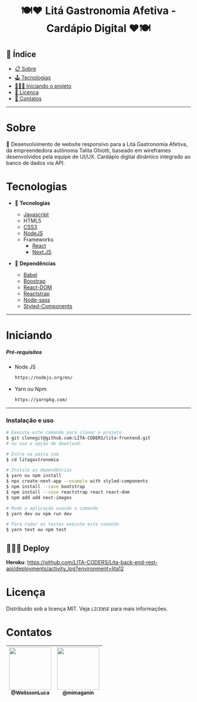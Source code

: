 <h1 align="center"> 🍽️♥️ Litá Gastronomia Afetiva - Cardápio Digital ♥️🍽️ </h1>

## 📕 Índice

- [📋 Sobre](#Sobre)
- [🕹 Tecnologias](#Tecnologias)
- [🧑🏽‍💻 Iniciando o projeto](#Iniciando)
- [📝 Licença](#Licença)
- [🦸 Contatos](#Contatos)

<hr>

<!-- About -->

# Sobre

<p align="left"> 📡 Desenvolvimento de website responsivo para a Litá Gastronomia Afetiva, da empreendedora autônoma Talita Ghiotti, baseado em wireframes desenvolvidos pela equipe de UI/UX. Cardápio digital dinâmico integrado ao banco de dados via API. </p>

<!-- TECHNOLOGIES -->

# Tecnologias

- 🧩 **Tecnologias**
  - [Javascript](https://developer.mozilla.org/pt-BR/docs/Web/JavaScript)
  - HTML5
  - [CSS3](https://developer.mozilla.org/pt-BR/docs/Web/CSS/)
  - [NodeJS](https://nodejs.org/en/)
  - Frameworks
    - [React](https://pt-br.reactjs.org/)
    - [Next.JS](https://nextjs.org/)
   
- 🧲 **Dependências**
  - [Babel](https://babeljs.io/)
  - [Boostrap](https://getbootstrap.com/)
  - [React-DOM](https://pt-br.reactjs.org/docs/react-dom.html)
  - [Reactstrap](https://reactstrap.github.io/)
  - [Node-sass](https://www.npmjs.com/package/node-sass)
  - [Styled-Components](https://styled-components.com/)

<hr>

<!-- TECHNOLOGIES -->

# Iniciando

##### Pré-requisitos

- Node JS

  ```sh
  https://nodejs.org/en/
  ```

- Yarn ou Npm

  ```sh
  https://yarnpkg.com/
  ```

<hr>

### Instalação e uso

```bash
# Execute este comando para clonar o projeto
$ git clonegit@github.com:LITA-CODERS/lita-frontend.git
# ou use a opção de download.

# Entre na pasta com
$ cd litagastronomia

# Instale as dependências
$ yarn ou npm install
$ npx create-next-app --example with styled-components
$ npm install --save bootstrap   
$ npm install --save reactstrap react react-dom
$ npm add add next-images       

# Rode a aplicação usando o comando
$ yarn dev ou npm run dev

# Para rodar os testes execute este comando
$ yarn test ou npm test
```

## 👨🏽‍🚀 Deploy 
**__Heroku__**: https://github.com/LITA-CODERS/Lita-back-end-rest-api/deployments/activity_log?environment=lita12


# Licença

Distribuído sob a licença MIT. Veja `LICENSE` para mais informações.

<!-- CONTACT -->

# Contatos

 | [<img src="https://avatars.githubusercontent.com/u/62263143?v=4" width="115"><br><sub>@WelissonLuca</sub>](https://github.com/WelissonLuca) | [<img src="https://avatars.githubusercontent.com/u/81655437?v=4" width="115"><br><sub>@mimaganin</sub>](https://github.com/mimaganin)
| - |  - 
